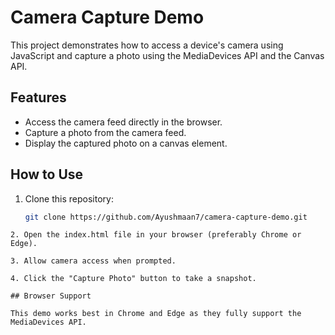 # Camera Capture Demo

This project demonstrates how to access a device's camera using JavaScript and capture a photo using the MediaDevices API and the Canvas API.

## Features

- Access the camera feed directly in the browser.
- Capture a photo from the camera feed.
- Display the captured photo on a canvas element.

## How to Use

1. Clone this repository:
   ```bash
   git clone https://github.com/Ayushmaan7/camera-capture-demo.git
  ```
2. Open the index.html file in your browser (preferably Chrome or Edge).

3. Allow camera access when prompted.

4. Click the "Capture Photo" button to take a snapshot.

## Browser Support

This demo works best in Chrome and Edge as they fully support the MediaDevices API.
